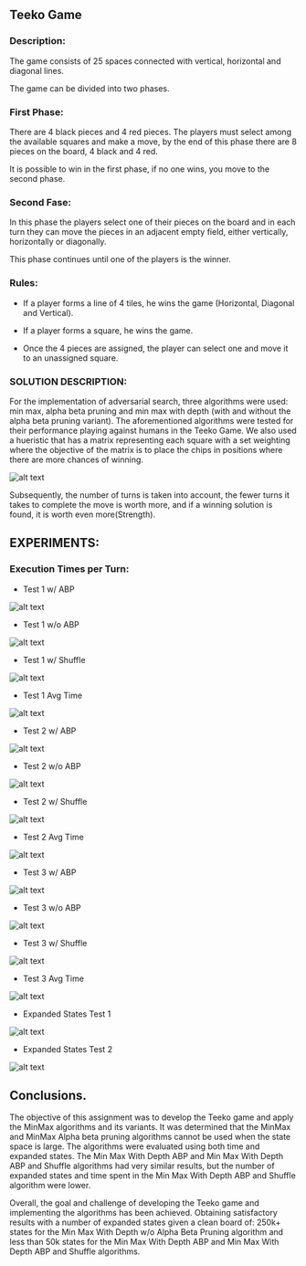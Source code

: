 ## Teeko Game

### Description:

The game consists of 25 spaces connected with vertical, horizontal and diagonal lines.

The game can be divided into two phases.

### First Phase:

There are 4 black pieces and 4 red pieces. The players must select among the available squares and make a move, by the end of this phase there are 8 pieces on the board, 4 black and 4 red.

It is possible to win in the first phase, if no one wins, you move to the second phase.

### Second Fase:
In this phase the players select one of their pieces on the board and in each turn they can move the pieces in an adjacent empty field, either vertically, horizontally or diagonally.

This phase continues until one of the players is the winner.

### Rules:
- If a player forms a line of 4 tiles, he wins the game (Horizontal, Diagonal and Vertical).

- If a player forms a square, he wins the game.

- Once the 4 pieces are assigned, the player can select one and move it to an unassigned square.


### SOLUTION DESCRIPTION:

For the implementation of adversarial search, three algorithms were used: min max, alpha beta pruning and min max with depth (with and without the alpha beta pruning variant). The aforementioned algorithms were tested for their performance playing against humans in the Teeko Game. We also used a hueristic that has a matrix representing each square with a set weighting where the objective of the matrix is to place the chips in positions where there are more chances of winning.

![alt text](https://github.com/BMB0/Assignment-3/blob/main/img/winning_moves_position.png?raw=true)

Subsequently, the number of turns is taken into account, the fewer turns it takes to complete the move is worth more, and if a winning solution is found, it is worth even more(Strength).

## EXPERIMENTS:

### Execution Times per Turn:

- Test 1 w/ ABP

![alt text](https://github.com/BMB0/Assignment-3/blob/main/img/Min_Max_With_Depth_Test_Times_1.png?raw=true)

- Test 1 w/o ABP

![alt text](https://github.com/BMB0/Assignment-3/blob/main/img/Min_Max_With_Depth_No_ABP_Test_Times_1.png?raw=true)

- Test 1 w/ Shuffle

![alt text](https://github.com/BMB0/Assignment-3/blob/main/img/Min_Max_With_Depth_Shuffle_Test_Times_1.png?raw=true)

- Test 1 Avg Time

![alt text](https://github.com/BMB0/Assignment-3/blob/main/img/Times_Bars_Test1.png?raw=true)

- Test 2 w/ ABP

![alt text](https://github.com/BMB0/Assignment-3/blob/main/img/Min_Max_With_Depth_Test_Times_2.png?raw=true)

- Test 2 w/o ABP

![alt text](https://github.com/BMB0/Assignment-3/blob/main/img/Min_Max_With_Depth_No_ABP_Test_Times_2.png?raw=true)

- Test 2 w/ Shuffle

![alt text](https://github.com/BMB0/Assignment-3/blob/main/img/Min_Max_With_Depth_Shuffle_Test_Times_2.png?raw=true)

- Test 2 Avg Time

![alt text](https://github.com/BMB0/Assignment-3/blob/main/img/Times_Bars_Test2.png?raw=true)

- Test 3 w/ ABP

![alt text](https://github.com/BMB0/Assignment-3/blob/main/img/Min_Max_With_Depth_Test_Times_3.png?raw=true)

- Test 3 w/o ABP

![alt text](https://github.com/BMB0/Assignment-3/blob/main/img/Min_Max_With_Depth_No_ABP_Test_Times_3.png?raw=true)

- Test 3 w/ Shuffle

![alt text](https://github.com/BMB0/Assignment-3/blob/main/img/Min_Max_With_Depth_Shuffle_Test_Times_3.png?raw=true)

- Test 3 Avg Time

![alt text](https://github.com/BMB0/Assignment-3/blob/main/img/Times_Bars_Test3.png?raw=true)

- Expanded States Test 1

![alt text](https://github.com/BMB0/Assignment-3/blob/main/img/Expanded_States_test1.png?raw=true)

- Expanded States Test 2

![alt text](https://github.com/BMB0/Assignment-3/blob/main/img/Expanded_States_test2.png?raw=true)


## Conclusions.

The objective of this assignment was to develop the Teeko game and apply the MinMax algorithms and its variants. It was determined that the MinMax and MinMax Alpha beta pruning algorithms cannot be used when the state space is large. The algorithms were evaluated using both time and expanded states. The Min Max With Depth ABP and Min Max With Depth ABP and Shuffle algorithms had very similar results, but the number of expanded states and time spent in the Min Max With Depth ABP and Shuffle algorithm were lower.

Overall, the goal and challenge of developing the Teeko game and implementing the algorithms has been achieved. Obtaining satisfactory results with a number of expanded states given a clean board of: 250k+ states for the Min Max With Depth w/o Alpha Beta Pruning algorithm and less than 50k states for the Min Max With Depth ABP and Min Max With Depth ABP and Shuffle algorithms.





